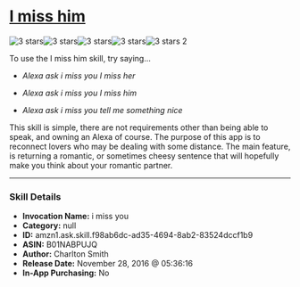 # [I miss him](http://alexa.amazon.com/#skills/amzn1.ask.skill.f98ab6dc-ad35-4694-8ab2-83524dccf1b9)
![3 stars](../../images/ic_star_black_18dp_1x.png)![3 stars](../../images/ic_star_black_18dp_1x.png)![3 stars](../../images/ic_star_black_18dp_1x.png)![3 stars](../../images/ic_star_border_black_18dp_1x.png)![3 stars](../../images/ic_star_border_black_18dp_1x.png) 2

To use the I miss him skill, try saying...

* *Alexa ask i miss you I miss her*

* *Alexa ask i miss you I miss him*

* *Alexa ask i miss you tell me something nice*

This skill is simple, there are not requirements other than being able to speak, and owning an Alexa of course. The purpose of this app is to reconnect lovers who may be dealing with some distance. The main feature, is returning a romantic, or sometimes cheesy sentence that will hopefully make you think about your romantic partner.

***

### Skill Details

* **Invocation Name:** i miss you
* **Category:** null
* **ID:** amzn1.ask.skill.f98ab6dc-ad35-4694-8ab2-83524dccf1b9
* **ASIN:** B01NABPUJQ
* **Author:** Charlton Smith
* **Release Date:** November 28, 2016 @ 05:36:16
* **In-App Purchasing:** No
